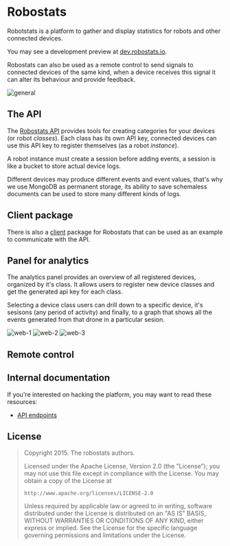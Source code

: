 # Robostats

Robotstats is a platform to gather and display statistics for robots and other
connected devices.

You may see a development preview at
[dev.robostats.io](http://dev.robostats.io).

Robostats can also be used as a remote control to send signals to connected
devices of the same kind, when a device receives this signal it can alter its
behaviour and provide feedback.

![general](https://cloud.githubusercontent.com/assets/385670/5893726/9ff493ac-a4b4-11e4-8a94-d769a9d0efea.png)

## The API

The [Robostats API](https://github.com/gophergala/robostats/tree/master/go/src/robostats/api)
provides tools for creating categories for your devices (or robot *classes*).
Each class has its own API key, connected devices can use this API key to
register themselves (as a robot *instance*).

A robot instance must create a session before adding events, a session is like
a bucket to store actual device logs.

Different devices may produce different events and event values, that's why we
use MongoDB as permanent storage, its ability to save schemaless documents can
be used to store many different kinds of logs.

## Client package

There is also a
[client](https://github.com/gophergala/robostats/tree/master/go/src/robostats/client)
package for Robostats that can be used as an example to communicate with the
API.

## Panel for analytics

The analytics panel provides an overview of all registered devices, organized
by it's class. It allows users to register new device classes and get the
generated api key for each class.

Selecting a device class users can drill down to a specific device, it's
sesisons (any period of activity) and finally, to a graph that shows all the
events generated from that drone in a particular sesion.

![web-1](https://cloud.githubusercontent.com/assets/1133/5893820/7531d81a-a4b8-11e4-9316-7126455d99c5.png)
![web-2](https://cloud.githubusercontent.com/assets/1133/5893822/75379016-a4b8-11e4-864b-3d931eb8fcc0.png)
![web-3](https://cloud.githubusercontent.com/assets/1133/5893821/7533b572-a4b8-11e4-8885-5682af246575.png)

## Remote control

## Internal documentation

If you're interested on hacking the platform, you may want to read these
resources:

* [API endpoints](https://github.com/gophergala/robostats/tree/master/doc)

## License

> Copyright 2015. The robostats authors.
>
> Licensed under the Apache License, Version 2.0 (the "License");
> you may not use this file except in compliance with the License.
> You may obtain a copy of the License at
>
>     http://www.apache.org/licenses/LICENSE-2.0
>
> Unless required by applicable law or agreed to in writing, software
> distributed under the License is distributed on an "AS IS" BASIS,
> WITHOUT WARRANTIES OR CONDITIONS OF ANY KIND, either express or implied.
> See the License for the specific language governing permissions and
> limitations under the License.
